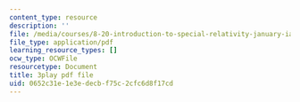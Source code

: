 ```yaml
---
content_type: resource
description: ''
file: /media/courses/8-20-introduction-to-special-relativity-january-iap-2021/0652c31e1e3edecbf75c2cfc6d8f17cd_0YvENlEZwNg.pdf
file_type: application/pdf
learning_resource_types: []
ocw_type: OCWFile
resourcetype: Document
title: 3play pdf file
uid: 0652c31e-1e3e-decb-f75c-2cfc6d8f17cd
---
```

